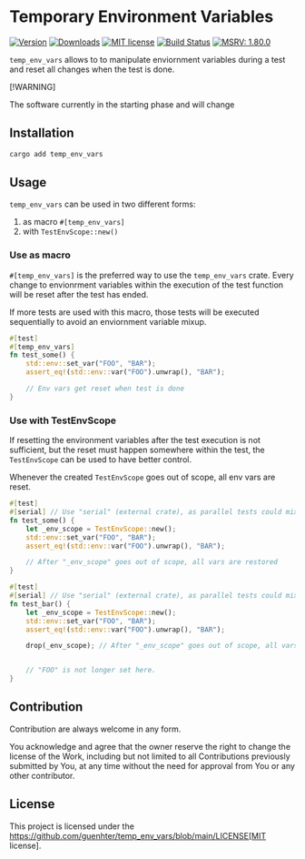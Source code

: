 # Temporary Environment Variables

[![Version](https://img.shields.io/crates/v/temp_env_vars.svg)](https://crates.io/crates/temp_env_vars)
[![Downloads](https://img.shields.io/crates/d/temp_env_vars)](https://crates.io/crates/temp_env_vars)
[![MIT license](https://img.shields.io/crates/l/temp_env_vars.svg)](./LICENSE)
[![Build Status](https://github.com/guenhter/temp_env_vars/actions/workflows/ci.yml/badge.svg?branch=main)](https://github.com/guenhter/temp_env_vars/actions)
[![MSRV: 1.80.0](https://flat.badgen.net/badge/MSRV/1.80.0/purple)](https://blog.rust-lang.org/2024/07/25/Rust-1.80.0.html)


`temp_env_vars` allows to to manipulate enviornment variables during a test and reset all changes when the test is done.

[!WARNING]

The software currently in the starting phase and will change


## Installation

```bash
cargo add temp_env_vars
```


## Usage

`temp_env_vars` can be used in two different forms:

1. as macro `#[temp_env_vars]`
2. with `TestEnvScope::new()`


### Use as macro

`#[temp_env_vars]` is the preferred way to use the `temp_env_vars` crate.
Every change to envionrment variables within the execution of the test function
will be reset after the test has ended.

If more tests are used with this macro, those tests will be executed sequentially to avoid an enviornment variable mixup.

```rust
#[test]
#[temp_env_vars]
fn test_some() {
    std::env::set_var("FOO", "BAR");
    assert_eq!(std::env::var("FOO").unwrap(), "BAR");

    // Env vars get reset when test is done
}
```


### Use with TestEnvScope

If resetting the environment variables after the test execution is not sufficient, but the reset must happen somewhere within the test, the `TestEnvScope` can be used to have better control.

Whenever the created `TestEnvScope` goes out of scope, all env vars are reset.

```rust
#[test]
#[serial] // Use "serial" (external crate), as parallel tests could mix up envs
fn test_some() {
    let _env_scope = TestEnvScope::new();
    std::env::set_var("FOO", "BAR");
    assert_eq!(std::env::var("FOO").unwrap(), "BAR");

    // After "_env_scope" goes out of scope, all vars are restored
}

#[test]
#[serial] // Use "serial" (external crate), as parallel tests could mix up envs
fn test_bar() {
    let _env_scope = TestEnvScope::new();
    std::env::set_var("FOO", "BAR");
    assert_eq!(std::env::var("FOO").unwrap(), "BAR");

    drop(_env_scope); // After "_env_scope" goes out of scope, all vars are restored


    // "FOO" is not longer set here.
}
```


## Contribution

Contribution are always welcome in any form.

You acknowledge and agree that the owner reserve the right to change the license of the Work, including but not limited to all Contributions previously submitted by You, at any time without the need for approval from You or any other contributor.

## License

This project is licensed under the https://github.com/guenhter/temp_env_vars/blob/main/LICENSE[MIT license].
